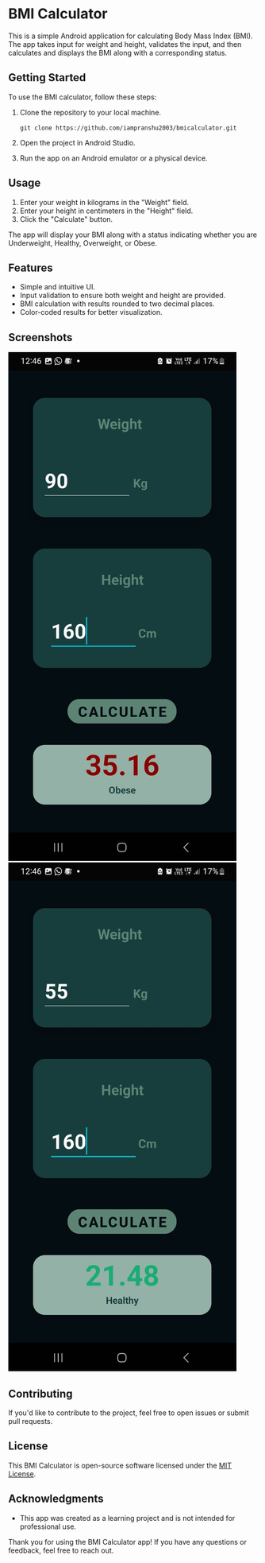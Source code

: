 # BMI Calculator

This is a simple Android application for calculating Body Mass Index (BMI). The app takes input for weight and height, validates the input, and then calculates and displays the BMI along with a corresponding status.

## Getting Started

To use the BMI calculator, follow these steps:

1. Clone the repository to your local machine.
   ```
   git clone https://github.com/iampranshu2003/bmicalculator.git
   ```

2. Open the project in Android Studio.

3. Run the app on an Android emulator or a physical device.

## Usage

1. Enter your weight in kilograms in the "Weight" field.
2. Enter your height in centimeters in the "Height" field.
3. Click the "Calculate" button.

The app will display your BMI along with a status indicating whether you are Underweight, Healthy, Overweight, or Obese.

## Features

- Simple and intuitive UI.
- Input validation to ensure both weight and height are provided.
- BMI calculation with results rounded to two decimal places.
- Color-coded results for better visualization.

## Screenshots
![Screenshot 1](https://github.com/iampranshu2003/BMICalculator/blob/master/screenshot1.jpg)
![Screenshot 2](https://github.com/iampranshu2003/BMICalculator/blob/master/screenshot2.jpg)

## Contributing

If you'd like to contribute to the project, feel free to open issues or submit pull requests.

## License

This BMI Calculator is open-source software licensed under the [MIT License](LICENSE).

## Acknowledgments

- This app was created as a learning project and is not intended for professional use.

Thank you for using the BMI Calculator app! If you have any questions or feedback, feel free to reach out.
